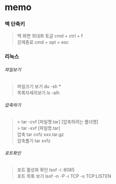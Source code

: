# memo

### 맥 단축키
> 맥 화면 최대화 토글 cmd + ctrl + f  
강제종료 cmd + opt + esc


### 리눅스
###### 파일보기  
> 파일크기 보기 du -sh *  
목록자세히보기 ls -alh  
###### 압축하기 
> \> tar -cvf [파일명.tar] [압축하려는 폴더명]  
\> tar -xvf [파일명.tar]  
압축 tar cvfz xxx.tar.gz  
압축풀기 tar xvfz  

###### 포트확인  
> 포트 활성화 확인 lsof -i :8085  
포트 목록 보기 lsof -n -P -i TCP -s TCP:LISTEN  


 
